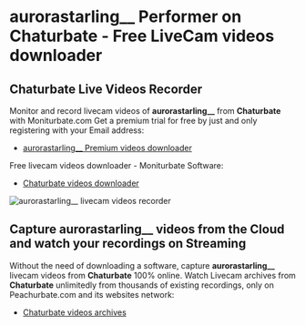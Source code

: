 # aurorastarling__ Performer on Chaturbate - Free LiveCam videos downloader

## Chaturbate Live Videos Recorder

Monitor and record livecam videos of **aurorastarling__** from **Chaturbate** with Moniturbate.com
Get a premium trial for free by just and only registering with your Email address:
* [aurorastarling__ Premium videos downloader](https://moniturbate.com/request-demo-licence-key.html)

Free livecam videos downloader - Moniturbate Software:
* [Chaturbate videos downloader](https://moniturbate.com/moniturbate-download-software.html)

![aurorastarling__ livecam videos recorder](https://peachurnet.com/templates/moniturbate-software.png)


## Capture aurorastarling__ videos from the Cloud and watch your recordings on Streaming

Without the need of downloading a software, capture **aurorastarling__** livecam videos from **Chaturbate** 100% online.
Watch Livecam archives from **Chaturbate** unlimitedly from thousands of existing recordings, only on Peachurbate.com and its websites network:
* [Chaturbate videos archives](https://peachurnet.com/)
